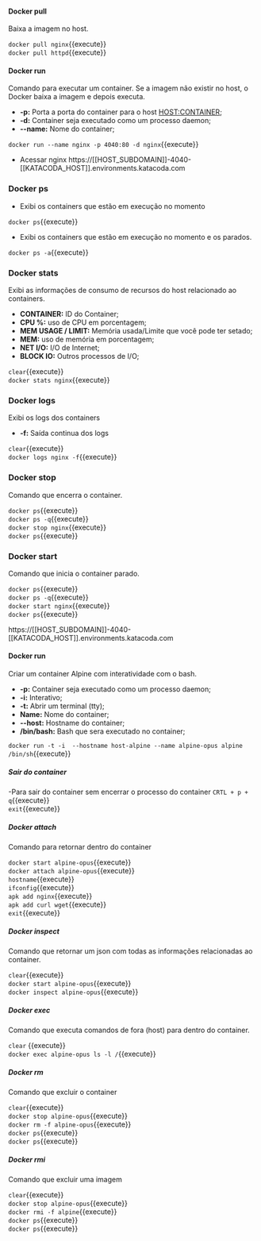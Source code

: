 #### Docker pull
Baixa a imagem no host.

`docker pull nginx`{{execute}} <br>
`docker pull httpd`{{execute}}

#### Docker run
Comando para executar um container. Se a imagem não existir no host, o Docker baixa a imagem e depois executa.

- **-p:** Porta a porta do container para o host <HOST:CONTAINER>;
- **-d:** Container seja executado como um processo daemon;
- **--name:** Nome do container;

`docker run --name nginx -p 4040:80 -d nginx`{{execute}}

- Acessar nginx
https://[[HOST_SUBDOMAIN]]-4040-[[KATACODA_HOST]].environments.katacoda.com

### Docker ps

- Exibi os containers que estão em execução no momento

`docker ps`{{execute}}

- Exibi os containers que estão em execução no momento e os parados.

`docker ps -a`{{execute}}


### Docker stats

Exibi as informações de consumo de recursos do host relacionado ao containers.

- **CONTAINER:** ID do Container;
- **CPU %:** uso de CPU em porcentagem;
- **MEM USAGE / LIMIT:** Memória usada/Limite que você pode ter setado;
- **MEM:** uso de memória em porcentagem;
- **NET I/O:** I/O de Internet;
- **BLOCK IO:** Outros processos de I/O;

`clear`{{execute}} <br>
`docker stats nginx`{{execute}}


### Docker logs

Exibi os logs dos containers

- **-f:** Saída continua dos logs

`clear`{{execute}} <br>
`docker logs nginx -f`{{execute}}

### Docker stop

Comando que encerra o container.

`docker ps`{{execute}} <br>
`docker ps -q`{{execute}} <br>
`docker stop nginx`{{execute}} <br>
`docker ps`{{execute}} <br>


### Docker start

Comando que inicia o container parado.

`docker ps`{{execute}} <br>
`docker ps -q`{{execute}} <br>
`docker start nginx`{{execute}} <br>
`docker ps`{{execute}} <br>

https://[[HOST_SUBDOMAIN]]-4040-[[KATACODA_HOST]].environments.katacoda.com

#### Docker run

Criar um container Alpine com interatividade com o bash. 

- **-p:** Container seja executado como um processo daemon;
- **-i:** Interativo;
- **-t:** Abrir um terminal (tty);
- **Name:** Nome do container;
- **--host:** Hostname do container;
- **/bin/bash:** Bash que sera executado no container;

`docker run -t -i  --hostname host-alpine --name alpine-opus alpine /bin/sh`{{execute}}

##### Sair do container
-Para sair do container sem encerrar o processo do container
`CRTL + p + q`{{execute}}  <br>
`exit`{{execute}} <br>

##### Docker attach
Comando para retornar dentro do container

`docker start alpine-opus`{{execute}}  <br>
`docker attach alpine-opus`{{execute}} <br>
`hostname`{{execute}}  <br>
`ifconfig`{{execute}} <br>
`apk add nginx`{{execute}}  <br>
`apk add curl wget`{{execute}} <br>
`exit`{{execute}}

##### Docker inspect
Comando que retornar um json com todas as informações relacionadas ao container.

`clear`{{execute}}  <br>
`docker start alpine-opus`{{execute}}  <br>
`docker inspect alpine-opus`{{execute}}  <br>

##### Docker exec
Comando que executa comandos de fora (host) para dentro do container.

`clear` {{execute}} <br>
`docker exec alpine-opus ls -l /`{{execute}}  <br>

##### Docker rm
Comando que excluir o container

`clear`{{execute}} <br>
`docker stop alpine-opus`{{execute}}  <br>
`docker rm -f alpine-opus`{{execute}}  <br>
`docker ps`{{execute}}  <br>
`docker ps`{{execute}} <br>

##### Docker rmi
Comando que excluir uma imagem

`clear`{{execute}} <br>
`docker stop alpine-opus`{{execute}}  <br>
`docker rmi -f alpine`{{execute}}  <br>
`docker ps`{{execute}}  <br>
`docker ps`{{execute}} <br>
